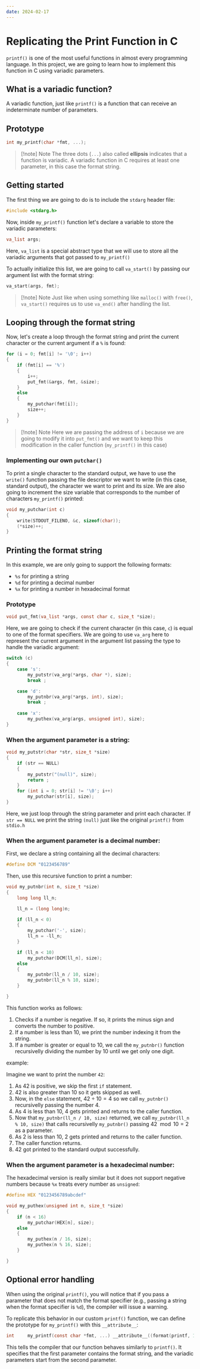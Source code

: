 ```yaml
---
date: 2024-02-17
---
```


# Replicating the Print Function in C

`printf()` is one of the most useful functions in almost every programming language. In this project, we are going to learn how to implement this function in C using variadic parameters.

## What is a variadic function?

A variadic function, just like `printf()` is a function that can receive an indeterminate number of parameters.

## Prototype

```c
int my_printf(char *fmt, ...);
```

> [!note] Note
> The three dots (`...`) also called **ellipsis** indicates that a function is variadic. A variadic function in C requires at least one parameter, in this case the format string.

## Getting started

The first thing we are going to do is to include the `stdarg` header file:

```c
#include <stdarg.h>
```

Now, inside `my_printf()` function let's declare a variable to store the variadic parameters:

```c
va_list args;
```

Here, `va_list` is a special abstract type that we will use to store all the variadic arguments that got passed to `my_printf()`

To actually initialize this list, we are going to call `va_start()` by passing our argument list with the format string:

```c
va_start(args, fmt);
```

> [!note] Note
> Just like when using something like `malloc()` with `free()`, `va_start()` requires us to use `va_end()` after handling the list.

## Looping through the format string

Now, let's create a loop through the format string and print the current character or the current argument if a `%` is found:

```c
for (i = 0; fmt[i] != '\0'; i++)
{
	if (fmt[i] == '%')
	{
		i++;
		put_fmt(&args, fmt, &size);
	}
	else
	{
		my_putchar(fmt[i]);
		size++;
	}
}
```

> [!note] Note
> Here we are passing the address of `i` because we are going to modify it into `put_fmt()` and we want to keep this modification in the caller function (`my_printf()` in this case)

### Implementing our own `putchar()`

To print a single character to the standard output, we have to use the `write()` function passing the file descriptor we want to write (in this case, standard output), the character we want to print and its size. We are also going to increment the size variable that corresponds to the number of characters `my_printf()` printed:

```c
void my_putchar(int c)
{
	write(STDOUT_FILENO, &c, sizeof(char));
	(*size)++;
}
```

## Printing the format string

In this example, we are only going to support the following formats:

- `%s` for printing a string
- `%d` for printing a decimal number
- `%x` for printing a number in hexadecimal format

### Prototype

```c
void put_fmt(va_list *args, const char c, size_t *size);
```

Here, we are going to check if the current character (in this case, `c`) is equal to one of the format specifiers. We are going to use `va_arg` here to represent the current argument in the argument list passing the type to handle the variadic argument:

```c
switch (c)
{
	case 's':
		my_putstr(va_arg(*args, char *), size);
		break ;

	case 'd':
		my_putnbr(va_arg(*args, int), size);
		break ;
	
	case 'x':
		my_puthex(va_arg(args, unsigned int), size);
}
```

### When the argument parameter is a string:

```c
void my_putstr(char *str, size_t *size)
{
	if (str == NULL)
	{
		my_putstr("(null)", size);
		return ;
	}
	for (int i = 0; str[i] != '\0'; i++)
		my_putchar(str[i], size);
}
```

Here, we just loop through the string parameter and print each character. If `str == NULL` we print the string `(null)` just like the original `printf()` from `stdio.h`

### When the argument parameter is a decimal number:

First, we declare a string containing all the decimal characters:

```c
#define DCM "0123456789"
```

Then, use this recursive function to print a number:

```c
void my_putnbr(int n, size_t *size)
{
	long long ll_n;

	ll_n = (long long)n;

	if (ll_n < 0)
	{
		my_putchar('-', size);
		ll_n = -ll_n;
	}

	if (ll_n < 10)
		my_putchar(DCM[ll_n], size);
	else
	{
		my_putnbr(ll_n / 10, size);
		my_putnbr(ll_n % 10, size);
	}

}
```

This function works as follows:

1. Checks if a number is negative. If so, it prints the minus sign and converts the number to positive.
2. If a number is less than 10, we print the number indexing it from the string.
3. If a number is greater or equal to 10, we call the `my_putnbr()` function recursivelly dividing the number by 10 until we get only one digit.

example:

Imagine we want to print the number `42`:

1. As 42 is positive, we skip the first `if` statement.
2. 42 is also greater than 10 so it gets skipped as well.
3. Now, in the `else` statement, $42 \div 10 = 4$ so we call `my_putnbr()` recursivelly passing the number 4.
4. As 4 is less than 10, 4 gets printed and returns to the caller function.
5. Now that `my_putnbr(ll_n / 10, size)` returned, we call `my_putnbr(ll_n % 10, size)` that calls recursivelly `my_putnbr()` passing $42 \mod 10 = 2$ as a parameter.
6. As 2 is less than 10, 2 gets printed and returns to the caller function.
7. The caller function returns.
8. 42 got printed to the standard output successfully.

### When the argument parameter is a hexadecimal number:

The hexadecimal version is really similar but it does not support negative numbers because `%x` treats every number as `unsigned`:

```c
#define HEX "0123456789abcdef"
```

```c
void my_puthex(unsigned int n, size_t *size)
{
	if (n < 16)
		my_putchar(HEX[n], size);
	else
	{
		my_puthex(n / 16, size);
		my_puthex(n % 16, size);
	}

}
```

## Optional error handling

When using the original `printf()`, you will notice that if you pass a parameter that does not match the format specifier (e.g., passing a string when the format specifier is `%d`), the compiler will issue a warning.

To replicate this behavior in our custom `printf()` function, we can define the prototype for `my_printf()` with this `__attribute__`:

```c
int		my_printf(const char *fmt, ...) __attribute__((format(printf, 1, 2)));
```

This tells the compiler that our function behaves similarly to `printf()`. It specifies that the first parameter contains the format string, and the variadic parameters start from the second parameter.
